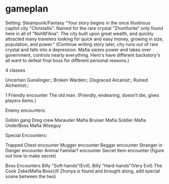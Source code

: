 # gameplan

Setting:
Steampunk/Fantasy
"Your story begins in the once illustrious capitol city "Christallis". Named for the rare crystal "Zhonflorite" only found here in all of "NohM'Ana". The city built upon great wealth, and quickly attracted many travelers looking for quick and easy money, growing in size, population, and power." (Continue writing story later, city runs out of rare crystal and falls into a depression. Mafia siezes power and takes over government, controls nearly everything. Hero's have different backstory's all want to defeat final boss for different personal reasons.)


4 classes

Uncertain Gunslinger:;
Broken Warden:;
Disgraced Arcanist:;
Ruined Alchemist:;

1 Friendly encounter
The old man. (Friendly, endearing, doesn't die, gives players items.)

Enemy encounters:

Goblin gang
Dreg crew
Marauder
Mafia Bruiser
Mafia Soldier
Mafia UnderBoss
Mafia Wiseguy



Special Encounters:

Trapped Chest encounter
Mugger encounter
Beggar encounter
Stranger in Danger encounter
Animal Familiar? encounter
Secret Item encounter (figure out how to make secret)

Boss Encounters
Billy "Soft-hands"(Evil), Billy "Hard-hands"(Very Evil)
The Cook
Zeke(Mafia Boss)(If Zhonya is found and brought along, add special scene between the two)


